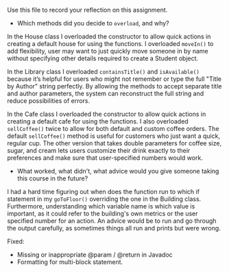 Use this file to record your reflection on this assignment.

- Which methods did you decide to `overload`, and why?

In the House class I overloaded the constructor to allow quick actions in creating a default house for using the functions. I overloaded `moveIn()` to add flexibility, user may want to just quickly move someone in by name without specifying other details required to create a Student object.

In the Library class I overloaded `containsTitle()` and `isAvailable()` because it’s helpful for users who might not remember or type the full "Title by Author" string perfectly. By allowing the methods to accept separate title and author parameters, the system can reconstruct the full string and reduce possibilities of errors.

In the Cafe class I overloaded the constructor to allow quick actions in creating a default cafe for using the functions. I also overloaded `sellCoffee()` twice to allow for both default and custom coffee orders. The default `sellCoffee()` method is useful for customers who just want a quick, regular cup. The other version that takes double parameters for coffee size, sugar, and cream lets users customize their drink exactly to their preferences and make sure that user-specified numbers would work.

- What worked, what didn't, what advice would you give someone taking this course in the future?

I had a hard time figuring out when does the function run to which if statement in my `goToFloor()` overriding the one in the Building class. Furthermore, understanding which variable name is which value is important, as it could refer to the building's own metrics or the user specified number for an action. An advice would be to run and go through the output carefully, as sometimes things all run and prints but were wrong.


Fixed:
- Missing or inappropriate @param / @return in Javadoc
- Formatting for multi-block statement.
